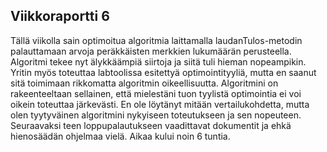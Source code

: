 ## Viikkoraportti 6

Tällä viikolla sain optimoitua algoritmia laittamalla laudanTulos-metodin palauttamaan arvoja peräkkäisten merkkien lukumäärän perusteella. Algoritmi tekee nyt älykkäämpiä siirtoja ja siitä tuli hieman nopeampikin. Yritin myös toteuttaa labtoolissa esitettyä optimointityyliä, mutta en saanut sitä toimimaan rikkomatta algoritmin oikeellisuutta. Algoritmini on rakeenteeltaan sellainen, että mielestäni tuon tyylistä optimointia ei voi oikein toteuttaa järkevästi. En ole löytänyt mitään vertailukohdetta, mutta olen tyytyväinen algoritmini nykyiseen toteutukseen ja sen nopeuteen. Seuraavaksi teen loppupalautukseen vaadittavat dokumentit ja ehkä hienosäädän ohjelmaa vielä. Aikaa kului noin 6 tuntia.
